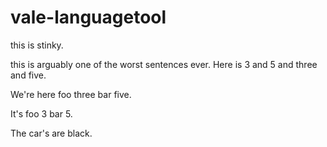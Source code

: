 # vale-languagetool


this is stinky.

this is arguably one of the worst sentences ever. Here is 3 and 5 and three and five.

We're here foo three bar five.

It's foo 3 bar 5.

The car's are black.